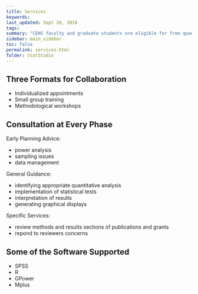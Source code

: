 ```yaml
---
title: Services
keywords: 
last_updated: Sept 28, 2016
tags: 
summary: "CEHS faculty and graduate students are eligible for free quanitiative and methodological assistance"
sidebar: main_sidebar
toc: false
permalink: services.html
folder: StatStudio
---
```


## Three Formats for Collaboration  

* Individualized appointments    
* Small group training    
* Methodological workshops     


## Consultation at Every Phase

Early Planning Advice:

* power analysis 
* sampling issues
* data management  

General Guidance:

* identifying appropriate quantitative analysis 
* implementation of statistical tests 
* interpretation of results
* generating graphical displays  

Specific Services:

* review methods and results sections of publications and grants
* repond to reviewers concerns

## Some of the Software Supported

* SPSS 
* R  
* GPower
* Mplus  




